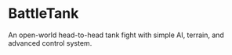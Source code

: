 # BattleTank
An open-world head-to-head tank fight with simple AI, terrain, and advanced control system.
